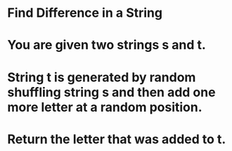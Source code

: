 # Find Difference in a String
# You are given two strings s and t.
# String t is generated by random shuffling string s and then add one more letter at a random position.
# Return the letter that was added to t.
